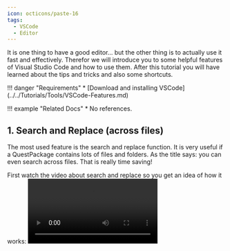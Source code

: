 ```yaml
---
icon: octicons/paste-16
tags:
  - VSCode
  - Editor
---
```


It is one thing to have a good editor... but the other thing is to actually use it fast
and effectively. Therefor we will introduce you to some helpful features of Visual Studio
Code and how to use them.
After this tutorial you will have learned about the tips and tricks and also some shortcuts.

<div class="grid" markdown>
!!! danger "Requirements"
    * [Download and installing VSCode](../../Tutorials/Tools/VSCode-Features.md)

!!! example "Related Docs"
    * No references.
</div>

## 1. Search and Replace (across files)

The most used feature is the search and replace function. It is very useful if a 
QuestPackage contains lots of files and folders. As the title says: you can even search
across files. That is really time saving!

First watch the video about search and replace so you get an idea of how it works:
![type:video](../_media/content/Tutorials/VSCode-Features/search_and_replace.mp4)

